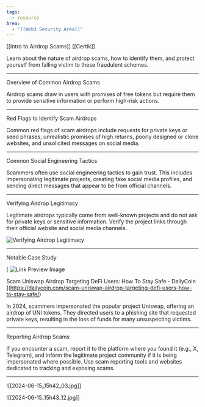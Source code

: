 ```yaml
---
tags:
  - resource
Area:
  - "[[Web3 Security Area]]"
---
```

[[Intro to Airdrop Scams]]
[[Certik]]

Learn about the nature of airdrop scams, how to identify them, and protect yourself from falling victim to these fraudulent schemes.

---
Overview of Common Airdrop Scams

Airdrop scams draw in users with promises of free tokens but require them to provide sensitive information or perform high-risk actions.

---
Red Flags to Identify Scam Airdrops

Common red flags of scam airdrops include requests for private keys or seed phrases, unrealistic promises of high returns, poorly designed or clone websites, and unsolicited messages on social media.

---
Common Social Engineering Tactics

Scammers often use social engineering tactics to gain trust. This includes impersonating legitimate projects, creating fake social media profiles, and sending direct messages that appear to be from official channels.

---
Verifying Airdrop Legitimacy

Legitimate airdrops typically come from well-known projects and do not ask for private keys or sensitive information. Verify the project links through their official website and social media channels.

![Verifying Airdrop Legitimacy](https://skynet.certik.com/_next/image?url=https%3A%2F%2Fimages.ctfassets.net%2Fjqfm0se0f03r%2F3UtafviGyZr6a539vKcHri%2Fac60cb387c7a38aba4953c8753ffde75%2FScreenshot_2024-06-03_at_4.10.31_PM.png&w=3840&q=75)

---
Notable Case Study

[
![Link Preview Image](https://dailycoin.com/wp-content/uploads/2023/09/hack_steal_transfer_scam_crime_web.jpg)

Scam Uniswap Airdrop Targeting DeFi Users: How To Stay Safe - DailyCoin
](https://dailycoin.com/scam-uniswap-airdrop-targeting-defi-users-how-to-stay-safe/)

In 2024, scammers impersonated the popular project Uniswap, offering an airdrop of UNI tokens. They directed users to a phishing site that requested private keys, resulting in the loss of funds for many unsuspecting victims.

---
Reporting Airdrop Scams

If you encounter a scam, report it to the platform where you found it (e.g., X, Telegram), and inform the legitimate project community if it is being impersonated where possible. Use scam reporting tools and websites dedicated to tracking and exposing scams.

---
![[2024-06-15_15h42_03.jpg]]

![[2024-06-15_15h43_12.jpg]]